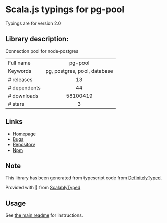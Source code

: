 
# Scala.js typings for pg-pool

Typings are for version 2.0

## Library description:
Connection pool for node-postgres

|                    |                 |
| ------------------ | :-------------: |
| Full name          | pg-pool |
| Keywords           | pg, postgres, pool, database |
| # releases         | 13 |
| # dependents       | 44 |
| # downloads        | 58100419 |
| # stars            | 3 |

## Links
- [Homepage](https://github.com/brianc/node-pg-pool#readme)
- [Bugs](https://github.com/brianc/node-pg-pool/issues)
- [Repository](https://github.com/brianc/node-postgres)
- [Npm](https://www.npmjs.com/package/pg-pool)
    


## Note
This library has been generated from typescript code from [DefinitelyTyped](https://definitelytyped.org).

Provided with :purple_heart: from [ScalablyTyped](https://github.com/oyvindberg/ScalablyTyped)

## Usage
See [the main readme](../../readme.md) for instructions.


